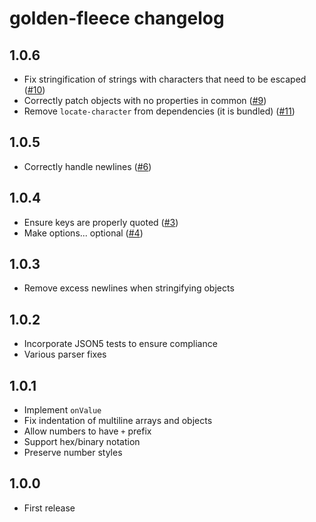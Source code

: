 # golden-fleece changelog

## 1.0.6

* Fix stringification of strings with characters that need to be escaped ([#10](https://github.com/Rich-Harris/golden-fleece/pull/10))
* Correctly patch objects with no properties in common ([#9](https://github.com/Rich-Harris/golden-fleece/pull/9))
* Remove `locate-character` from dependencies (it is bundled) ([#11](https://github.com/Rich-Harris/golden-fleece/pull/11))

## 1.0.5

* Correctly handle newlines ([#6](https://github.com/Rich-Harris/golden-fleece/issues/6))

## 1.0.4

* Ensure keys are properly quoted ([#3](https://github.com/Rich-Harris/golden-fleece/pull/3))
* Make options... optional ([#4](https://github.com/Rich-Harris/golden-fleece/pull/4))

## 1.0.3

* Remove excess newlines when stringifying objects

## 1.0.2

* Incorporate JSON5 tests to ensure compliance
* Various parser fixes

## 1.0.1

* Implement `onValue`
* Fix indentation of multiline arrays and objects
* Allow numbers to have `+` prefix
* Support hex/binary notation
* Preserve number styles

## 1.0.0

* First release